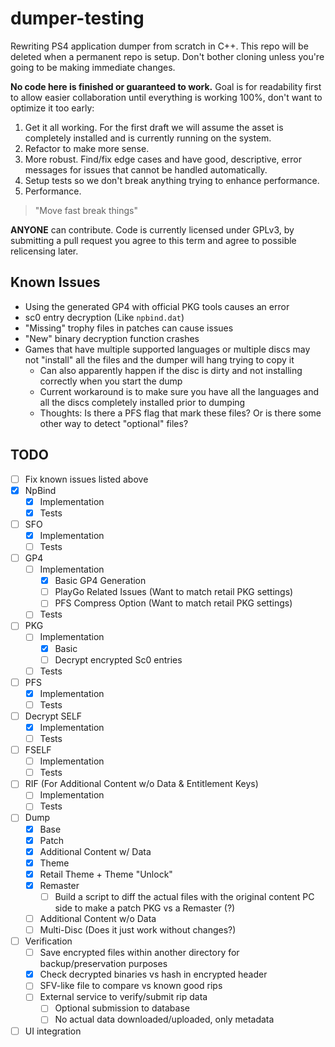# dumper-testing

Rewriting PS4 application dumper from scratch in C++. This repo will be deleted when a permanent repo is setup. Don't bother cloning unless you're going to be making immediate changes.

**No code here is finished or guaranteed to work.** Goal is for readability first to allow easier collaboration until everything is working 100%, don't want to optimize it too early:

1. Get it all working. For the first draft we will assume the asset is completely installed and is currently running on the system.
2. Refactor to make more sense.
3. More robust. Find/fix edge cases and have good, descriptive, error messages for issues that cannot be handled automatically.
4. Setup tests so we don't break anything trying to enhance performance.
5. Performance.

> "Move fast break things"

**ANYONE** can contribute. Code is currently licensed under GPLv3, by submitting a pull request you agree to this term and agree to possible relicensing later.

## Known Issues

- Using the generated GP4 with official PKG tools causes an error
- sc0 entry decryption (Like `npbind.dat`)
- "Missing" trophy files in patches can cause issues
- "New" binary decryption function crashes
- Games that have multiple supported languages or multiple discs may not "install" all the files and the dumper will hang trying to copy it
  - Can also apparently happen if the disc is dirty and not installing correctly when you start the dump
  - Current workaround is to make sure you have all the languages and all the discs completely installed prior to dumping
  - Thoughts: Is there a PFS flag that mark these files? Or is there some other way to detect "optional" files?

## TODO

- [ ] Fix known issues listed above
- [X] NpBind
  - [X] Implementation
  - [X] Tests
- [ ] SFO
  - [X] Implementation
  - [ ] Tests
- [ ] GP4
  - [ ] Implementation
    - [X] Basic GP4 Generation
    - [ ] PlayGo Related Issues (Want to match retail PKG settings)
    - [ ] PFS Compress Option (Want to match retail PKG settings)
  - [ ] Tests
- [ ] PKG
  - [ ] Implementation
    - [X] Basic
    - [ ] Decrypt encrypted Sc0 entries
  - [ ] Tests
- [ ] PFS
  - [X] Implementation
  - [ ] Tests
- [ ] Decrypt SELF
  - [X] Implementation
  - [ ] Tests
- [ ] FSELF
  - [ ] Implementation
  - [ ] Tests
- [ ] RIF (For Additional Content w/o Data & Entitlement Keys)
  - [ ] Implementation
  - [ ] Tests
- [ ] Dump
  - [X] Base
  - [X] Patch
  - [X] Additional Content w/ Data
  - [X] Theme
  - [X] Retail Theme + Theme "Unlock"
  - [X] Remaster
    - [ ] Build a script to diff the actual files with the original content PC side to make a patch PKG vs a Remaster (?)
  - [ ] Additional Content w/o Data
  - [ ] Multi-Disc (Does it just work without changes?)
- [ ] Verification
  - [ ] Save encrypted files within another directory for backup/preservation purposes
  - [X] Check decrypted binaries vs hash in encrypted header
  - [ ] SFV-like file to compare vs known good rips
  - [ ] External service to verify/submit rip data
    - [ ] Optional submission to database
    - [ ] No actual data downloaded/uploaded, only metadata
- [ ] UI integration
